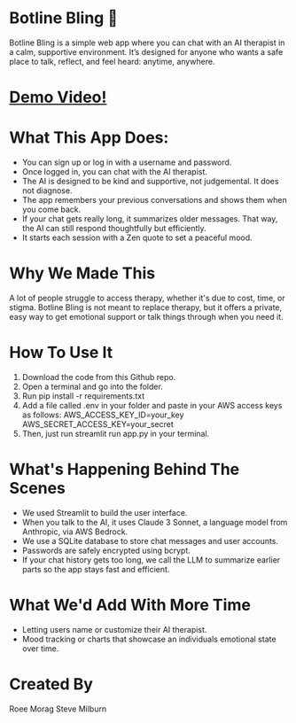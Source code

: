 # Botline Bling 🪩

Botline Bling is a simple web app where you can chat with an AI therapist in a calm, supportive environment. It’s designed for anyone who wants a safe place to talk, reflect, and feel heard: anytime, anywhere.

# [Demo Video!](https://www.youtube.com/watch?v=wjhCqigRCSs)

# What This App Does:
- You can sign up or log in with a username and password.
- Once logged in, you can chat with the AI therapist.
- The AI is designed to be kind and supportive, not judgemental. It does not diagnose.
- The app remembers your previous conversations and shows them when you come back.
- If your chat gets really long, it summarizes older messages. That way, the AI can still respond thoughtfully but efficiently.
- It starts each session with a Zen quote to set a peaceful mood.

# Why We Made This
A lot of people struggle to access therapy, whether it's due to cost, time, or stigma. Botline Bling is not meant to replace therapy, but it offers a private, easy way to get emotional support or talk things through when you need it.

# How To Use It
1. Download the code from this Github repo.
2. Open a terminal and go into the folder.
3. Run pip install -r requirements.txt
4. Add a file called .env in your folder and paste in your AWS access keys as follows:
     AWS_ACCESS_KEY_ID=your_key
     AWS_SECRET_ACCESS_KEY=your_secret
5. Then, just run streamlit run app.py in your terminal.

# What's Happening Behind The Scenes
- We used Streamlit to build the user interface.
- When you talk to the AI, it uses Claude 3 Sonnet, a language model from Anthropic, via AWS Bedrock.
- We use a SQLite database to store chat messages and user accounts.
- Passwords are safely encrypted using bcrypt.
- If your chat history gets too long, we call the LLM to summarize earlier parts so the app stays fast and efficient.

# What We'd Add With More Time
- Letting users name or customize their AI therapist.
- Mood tracking or charts that showcase an individuals emotional state over time.

# Created By
Roee Morag
Steve Milburn
